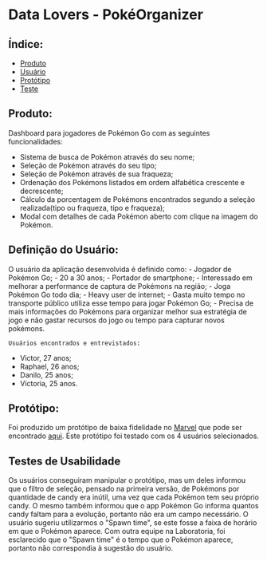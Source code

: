 # Data Lovers - PokéOrganizer

## Índice: 

* [Produto](#produto)
* [Usuário](#definição-do-usuário)
* [Protótipo](#protótipo)
* [Teste](#testes-de-usabilidade)

## Produto: 
Dashboard para jogadores de Pokémon Go com as seguintes funcionalidades: 
* Sistema de busca de Pokémon através do seu nome;
* Seleção de Pokémon através do seu tipo;
* Seleção de Pokémon através de sua fraqueza;
* Ordenação dos Pokémons listados em ordem alfabética crescente e decrescente;
* Cálculo da porcentagem de Pokémons encontrados segundo a seleção realizada(tipo ou fraqueza, tipo e fraqueza);
* Modal com detalhes de cada Pokémon aberto com clique na imagem do Pokémon. 

## Definição do Usuário:
O usuário da aplicação desenvolvida é definido como:
    - Jogador de Pokémon Go;
    - 20 a 30 anos;
    - Portador de smartphone;
    - Interessado em melhorar a performance de captura de Pokémons na região;
    - Joga Pokémon Go todo dia;
    - Heavy user de internet;
    - Gasta muito tempo no transporte público utiliza esse tempo para jogar Pokémon Go;
    - Precisa de mais informações do Pokémons para organizar melhor sua estratégia de jogo e não gastar recursos do jogo ou tempo para capturar novos pokémons. 

    Usuários encontrados e entrevistados: 
* Victor, 27 anos;
* Raphael, 26 anos; 
* Danilo, 25 anos;
* Victoria, 25 anos.

## Protótipo: 
Foi produzido um protótipo de baixa fidelidade no [Marvel](https://marvelapp.com/) que pode ser encontrado [aqui](https://marvelapp.com/5bad095/).
Este protótipo foi testado com os 4 usuários selecionados.

## Testes de Usabilidade
Os usuários conseguiram manipular o protótipo, mas um deles informou que o filtro de seleção, pensado na primeira versão, de Pokémons por quantidade de candy era inútil, uma vez que cada Pokémon tem seu próprio candy. O mesmo também informou que o app Pokémon Go informa quantos candy faltam para a evolução, portanto não era um campo necessário. O usuário sugeriu utilizarmos o "Spawn time", se este fosse a faixa de horário em que o Pokémon aparece. 
Com outra equipe na Laboratoria, foi esclarecido que o "Spawn time" é o tempo que o Pokémon aparece, portanto não correspondia à sugestão do usuário.